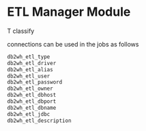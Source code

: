 # ETL Manager Module

T classify

connections can be used in the jobs as follows

```txt
db2wh_etl_type
db2wh_etl_driver
db2wh_etl_alias
db2wh_etl_user
db2wh_etl_password
db2wh_etl_owner
db2wh_etl_dbhost
db2wh_etl_dbport
db2wh_etl_dbname
db2wh_etl_jdbc
db2wh_etl_description
```
